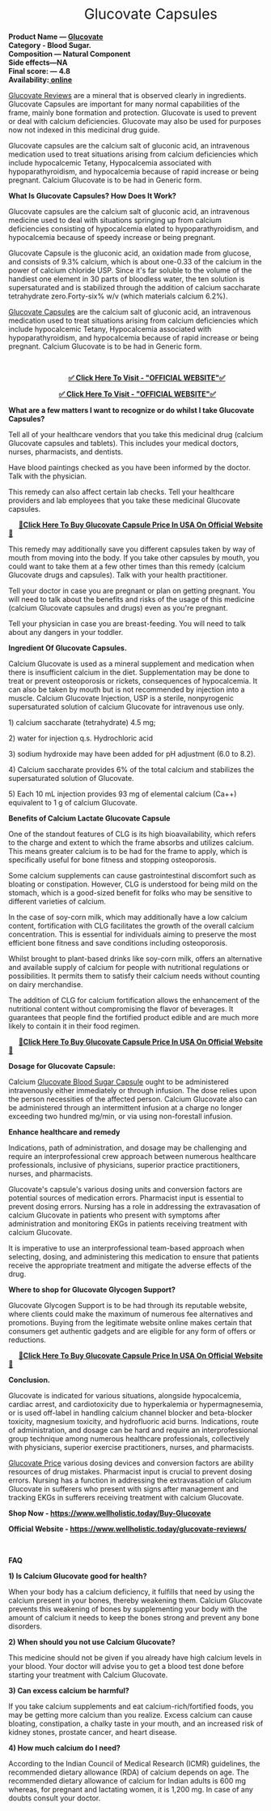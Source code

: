 <h1><span style="font-weight: 400;">&nbsp;&nbsp;&nbsp;&nbsp;&nbsp;&nbsp;&nbsp;&nbsp;&nbsp;&nbsp;&nbsp;&nbsp;&nbsp;&nbsp;&nbsp;&nbsp;&nbsp;&nbsp;&nbsp;Glucovate Capsules</span></h1>
<p><strong>Product Name &mdash; </strong><a href="https://www.wellholistic.today/Buy-Glucovate"><strong>Glucovate</strong><strong><br /></strong></a><strong>Category - Blood Sugar.</strong><strong><br /></strong><strong>Composition &mdash; Natural Component</strong><strong><br /></strong><strong>Side effects&mdash;NA</strong><strong><br /></strong><strong>Final score: &mdash; 4.8</strong><strong><br /></strong><strong>Availability:</strong><a href="https://www.wellholistic.today/Buy-Glucovate"><strong> online</strong></a> <strong>&nbsp;&nbsp;&nbsp;&nbsp;&nbsp;&nbsp;&nbsp;&nbsp;&nbsp;&nbsp;&nbsp;&nbsp;&nbsp;&nbsp;&nbsp;&nbsp;&nbsp;&nbsp;&nbsp;&nbsp;&nbsp;&nbsp;&nbsp;&nbsp;&nbsp;&nbsp;&nbsp;&nbsp;&nbsp;&nbsp;&nbsp;&nbsp;&nbsp;&nbsp;&nbsp;&nbsp;&nbsp;&nbsp;&nbsp;&nbsp;</strong><strong>&nbsp;</strong><strong>&nbsp;&nbsp;&nbsp;&nbsp;&nbsp;&nbsp;&nbsp;&nbsp;&nbsp;&nbsp;&nbsp;&nbsp;&nbsp;&nbsp;&nbsp;&nbsp;&nbsp;&nbsp;&nbsp;&nbsp;&nbsp;&nbsp;&nbsp;&nbsp;&nbsp;&nbsp;&nbsp;&nbsp;&nbsp;&nbsp;&nbsp;&nbsp;&nbsp;&nbsp;&nbsp;&nbsp;</strong></p>
<p><a href="https://www.wellholistic.today/glucovate-reviews/"><span style="font-weight: 400;">Glucovate Reviews</span></a><span style="font-weight: 400;"> are a mineral that is observed clearly in ingredients. Glucovate Capsules are important for many normal capabilities of the frame, mainly bone formation and protection. Glucovate is used to prevent or deal with calcium deficiencies. Glucovate may also be used for purposes now not indexed in this medicinal drug guide.&nbsp;&nbsp;&nbsp;&nbsp;&nbsp;&nbsp;&nbsp;&nbsp;&nbsp;&nbsp;&nbsp;&nbsp;&nbsp;&nbsp;&nbsp;&nbsp;&nbsp;&nbsp;&nbsp;&nbsp;&nbsp;&nbsp;&nbsp;&nbsp;&nbsp;&nbsp;&nbsp;&nbsp;&nbsp;&nbsp;&nbsp;&nbsp;&nbsp;&nbsp;</span></p>
<p><span style="font-weight: 400;">Glucovate capsules are the calcium salt of gluconic acid, an intravenous medication used to treat situations arising from calcium deficiencies which include hypocalcemic Tetany, Hypocalcemia associated with hypoparathyroidism, and hypocalcemia because of rapid increase or being pregnant. Calcium Glucovate is to be had in Generic form.</span></p>
<p><strong>What Is Glucovate Capsules? How Does It Work?</strong></p>
<p><span style="font-weight: 400;">Glucovate capsules are the calcium salt of gluconic acid, an intravenous medicine used to deal with situations springing up from calcium deficiencies consisting of hypocalcemia elated to hypoparathyroidism, and hypocalcemia because of speedy increase or being pregnant.&nbsp;</span></p>
<p><span style="font-weight: 400;">Glucovate Capsule is the gluconic acid, an oxidation made from glucose, and consists of 9.3% calcium, which is about one-0.33 of the calcium in the power of calcium chloride USP. Since it's far soluble to the volume of the handiest one element in 30 parts of bloodless water, the ten solution is supersaturated and is stabilized through the addition of calcium saccharate tetrahydrate zero.Forty-six% w/v (which materials calcium 6.2%).</span></p>
<p><a href="https://www.wellholistic.today/glucovate-reviews/"><span style="font-weight: 400;">Glucovate Capsules</span></a><span style="font-weight: 400;"> are the calcium salt of gluconic acid, an intravenous medication used to treat situations arising from calcium deficiencies which include hypocalcemic Tetany, Hypocalcemia associated with hypoparathyroidism, and hypocalcemia because of rapid increase or being pregnant. Calcium Glucovate is to be had in Generic form.</span></p>
<p>&nbsp;</p>
<p><span style="font-weight: 400;">&nbsp;&nbsp;&nbsp;&nbsp;&nbsp;&nbsp;&nbsp;&nbsp;&nbsp;&nbsp;&nbsp;&nbsp;&nbsp;&nbsp;&nbsp;&nbsp;&nbsp;&nbsp;&nbsp;&nbsp;&nbsp;&nbsp;&nbsp;&nbsp;&nbsp;&nbsp;&nbsp;&nbsp;&nbsp;&nbsp;</span><a href="https://www.wellholistic.today/glucovate-reviews/"><strong>✅ Click Here To Visit - "OFFICIAL WEBSITE"✅</strong></a></p>
<p><strong>&nbsp;&nbsp;&nbsp;&nbsp;&nbsp;&nbsp;&nbsp;&nbsp;&nbsp;&nbsp;&nbsp;&nbsp;&nbsp;&nbsp;&nbsp;&nbsp;&nbsp;&nbsp;&nbsp;&nbsp;&nbsp;&nbsp;&nbsp;&nbsp;&nbsp;&nbsp;&nbsp;&nbsp;&nbsp;&nbsp;</strong><a href="https://www.wellholistic.today/glucovate-reviews/"><strong>✅ Click Here To Visit - "OFFICIAL WEBSITE"✅</strong></a></p>
<p><strong>What are a few matters I want to recognize or do whilst I take Glucovate Capsules?</strong></p>
<p><span style="font-weight: 400;">Tell all of your healthcare vendors that you take this medicinal drug (calcium Glucovate capsules and tablets). This includes your medical doctors, nurses, pharmacists, and dentists.</span></p>
<p><span style="font-weight: 400;">Have blood paintings checked as you have been informed by the doctor. Talk with the physician.</span></p>
<p><span style="font-weight: 400;">This remedy can also affect certain lab checks. Tell your healthcare providers and lab employees that you take these medicinal Glucovate capsules.</span></p>
<p><strong>&nbsp;&nbsp;&nbsp;&nbsp;&nbsp;&nbsp;</strong><a href="https://www.wellholistic.today/Buy-Glucovate"><strong>🤩Click Here To Buy Glucovate Capsule Price In USA On Official Website🤩</strong></a></p>
<p><span style="font-weight: 400;">This remedy may additionally save you different capsules taken by way of mouth from moving into the body. If you take other capsules by mouth, you could want to take them at a few other times than this remedy (calcium Glucovate drugs and capsules). Talk with your health practitioner.</span></p>
<p><span style="font-weight: 400;">Tell your doctor in case you are pregnant or plan on getting pregnant. You will need to talk about the benefits and risks of the usage of this medicine (calcium Glucovate capsules and drugs) even as you're pregnant.</span></p>
<p><span style="font-weight: 400;">Tell your physician in case you are breast-feeding. You will need to talk about any dangers in your toddler.</span></p>
<p><strong>Ingredient Of Glucovate Capsules.</strong></p>
<p><span style="font-weight: 400;">Calcium Glucovate is used as a mineral supplement and medication when there is insufficient calcium in the diet. Supplementation may be done to treat or prevent osteoporosis or rickets, consequences of hypocalcemia. It can also be taken by mouth but is not recommended by injection into a muscle. Calcium Glucovate Injection, USP is a sterile, nonpyrogenic supersaturated solution of calcium Glucovate for intravenous use only.&nbsp;</span></p>
<p><span style="font-weight: 400;">1) calcium saccharate (tetrahydrate) 4.5 mg;&nbsp;</span></p>
<p><span style="font-weight: 400;">2) water for injection q.s. Hydrochloric acid</span></p>
<p><span style="font-weight: 400;">3) sodium hydroxide may have been added for pH adjustment (6.0 to 8.2).&nbsp;</span></p>
<p><span style="font-weight: 400;">4) Calcium saccharate provides 6% of the total calcium and stabilizes the supersaturated solution of Glucovate.&nbsp;</span></p>
<p><span style="font-weight: 400;">5) Each 10 mL injection provides 93 mg of elemental calcium (Ca++) equivalent to 1 g of calcium Glucovate.</span></p>
<p><strong>Benefits of Calcium Lactate Glucovate Capsule</strong></p>
<p><span style="font-weight: 400;">One of the standout features of CLG is its high bioavailability, which refers to the charge and extent to which the frame absorbs and utilizes calcium. This means greater calcium is to be had for the frame to apply, which is specifically useful for bone fitness and stopping osteoporosis.</span></p>
<p><span style="font-weight: 400;">Some calcium supplements can cause gastrointestinal discomfort such as bloating or constipation. However, CLG is understood for being mild on the stomach, which is a good-sized benefit for folks who may be sensitive to different varieties of calcium.</span></p>
<p><span style="font-weight: 400;">In the case of soy-corn milk, which may additionally have a low calcium content, fortification with CLG facilitates the growth of the overall calcium concentration. This is essential for individuals aiming to preserve the most efficient bone fitness and save conditions including osteoporosis.</span></p>
<p><span style="font-weight: 400;">Whilst brought to plant-based drinks like soy-corn milk, offers an alternative and available supply of calcium for people with nutritional regulations or possibilities. It permits them to satisfy their calcium needs without counting on dairy merchandise.</span></p>
<p><span style="font-weight: 400;">The addition of CLG for calcium fortification allows the enhancement of the nutritional content without compromising the flavor of beverages. It guarantees that people find the fortified product edible and are much more likely to contain it in their food regimen.</span></p>
<p><strong>&nbsp;&nbsp;&nbsp;&nbsp;&nbsp;&nbsp;</strong><a href="https://www.wellholistic.today/Buy-Glucovate"><strong>🤩Click Here To Buy Glucovate Capsule Price In USA On Official Website🤩</strong></a></p>
<p><strong>Dosage for Glucovate Capsule:</strong></p>
<p><span style="font-weight: 400;">Calcium </span><a href="https://www.wellholistic.today/glucovate-reviews/"><span style="font-weight: 400;">Glucovate Blood Sugar Capsule</span></a><span style="font-weight: 400;"> ought to be administered intravenously either immediately or through infusion. The dose relies upon the person necessities of the affected person. Calcium Glucovate also can be administered through an intermittent infusion at a charge no longer exceeding two hundred mg/min, or via using non-forestall infusion.</span></p>
<p><strong>Enhance healthcare and remedy</strong></p>
<p><span style="font-weight: 400;">Indications, path of administration, and dosage may be challenging and require an interprofessional crew approach between numerous healthcare professionals, inclusive of physicians, superior practice practitioners, nurses, and pharmacists.</span></p>
<p><span style="font-weight: 400;">Glucovate's capsule's various dosing units and conversion factors are potential sources of medication errors. Pharmacist input is essential to prevent dosing errors. Nursing has a role in addressing the extravasation of calcium Glucovate in patients who present with symptoms after administration and monitoring EKGs in patients receiving treatment with calcium Glucovate.</span></p>
<p><span style="font-weight: 400;">It is imperative to use an interprofessional team-based approach when selecting, dosing, and administering this medication to ensure that patients receive the appropriate treatment and mitigate the adverse effects of the drug.</span></p>
<p><strong>Where to shop for Glucovate Glycogen Support?</strong></p>
<p><span style="font-weight: 400;">Glucovate Glycogen Support is to be had through its reputable website, where clients could make the maximum of numerous fee alternatives and promotions. Buying from the legitimate website online makes certain that consumers get authentic gadgets and are eligible for any form of offers or reductions.</span></p>
<p><strong>&nbsp;&nbsp;&nbsp;&nbsp;&nbsp;&nbsp;</strong><a href="https://www.wellholistic.today/Buy-Glucovate"><strong>🤩Click Here To Buy Glucovate Capsule Price In USA On Official Website🤩</strong></a></p>
<p><strong>Conclusion.</strong></p>
<p><span style="font-weight: 400;">Glucovate is indicated for various situations, alongside hypocalcemia, cardiac arrest, and cardiotoxicity due to hyperkalemia or hypermagnesemia, or is used off-label in handling calcium channel blocker and beta-blocker toxicity, magnesium toxicity, and hydrofluoric acid burns. Indications, route of administration, and dosage can be hard and require an interprofessional group technique among numerous healthcare professionals, collectively with physicians, superior exercise practitioners, nurses, and pharmacists.</span></p>
<p><a href="https://www.wellholistic.today/glucovate-reviews/"><span style="font-weight: 400;">Glucovate Price</span></a><span style="font-weight: 400;"> various dosing devices and conversion factors are ability resources of drug mistakes. Pharmacist input is crucial to prevent dosing errors. Nursing has a function in addressing the extravasation of calcium Glucovate in sufferers who present with signs after management and tracking EKGs in sufferers receiving treatment with calcium Glucovate.</span></p>
<p><strong>Shop Now - </strong><a href="https://www.wellholistic.today/Buy-Glucovate"><strong>https://www.wellholistic.today/Buy-Glucovate</strong></a></p>
<p><strong>Official Website - </strong><a href="https://www.wellholistic.today/glucovate-reviews/"><strong>https://www.wellholistic.today/glucovate-reviews/</strong></a></p>
<p>&nbsp;</p>
<p><strong>FAQ&nbsp;</strong></p>
<p><strong>1) Is Calcium Glucovate good for health?</strong></p>
<p><span style="font-weight: 400;">When your body has a calcium deficiency, it fulfills that need by using the calcium present in your bones, thereby weakening them. Calcium Glucovate prevents this weakening of bones by supplementing your body with the amount of calcium it needs to keep the bones strong and prevent any bone disorders.</span></p>
<p><strong>2) When should you not use Calcium Glucovate?</strong></p>
<p><span style="font-weight: 400;">This medicine should not be given if you already have high calcium levels in your blood. Your doctor will advise you to get a blood test done before starting your treatment with Calcium Glucovate.</span></p>
<p><strong>3) Can excess calcium be harmful?</strong></p>
<p><span style="font-weight: 400;">If you take calcium supplements and eat calcium-rich/fortified foods, you may be getting more calcium than you realize. Excess calcium can cause bloating, constipation, a chalky taste in your mouth, and an increased risk of kidney stones, prostate cancer, and heart disease.</span></p>
<p><strong>4) How much calcium do I need?</strong></p>
<p><span style="font-weight: 400;">According to the Indian Council of Medical Research (ICMR) guidelines, the recommended dietary allowance (RDA) of calcium depends on age. The recommended dietary allowance of calcium for Indian adults is 600 mg whereas, for pregnant and lactating women, it is 1,200 mg. In case of any doubts consult your doctor.</span></p>
<p>&nbsp;</p>
